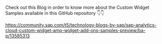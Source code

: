 Check out this Blog in order to know more about the Custom Widget Samples available in this GitHub repository 👇👇

https://community.sap.com/t5/technology-blogs-by-sap/sap-analytics-cloud-custom-widget-amp-widget-add-ons-samples-preview/ba-p/13585313
